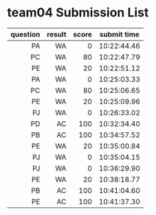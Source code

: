 # team04 Submission List
question | result | score | submit time
----:|----:|-----:|-----
PA | WA | 0 | 10:22:44.46 
PC | WA | 80 | 10:22:47.79 
PE | WA | 20 | 10:22:51.12 
PA | WA | 0 | 10:25:03.33 
PC | WA | 80 | 10:25:06.65 
PE | WA | 20 | 10:25:09.96 
PJ | WA | 0 | 10:26:33.02 
PD | AC | 100 | 10:32:34.40 
PB | AC | 100 | 10:34:57.52 
PE | WA | 20 | 10:35:00.84 
PJ | WA | 0 | 10:35:04.15 
PJ | WA | 0 | 10:36:29.90 
PE | WA | 20 | 10:38:18.77 
PB | AC | 100 | 10:41:04.60 
PE | AC | 100 | 10:41:37.30 
